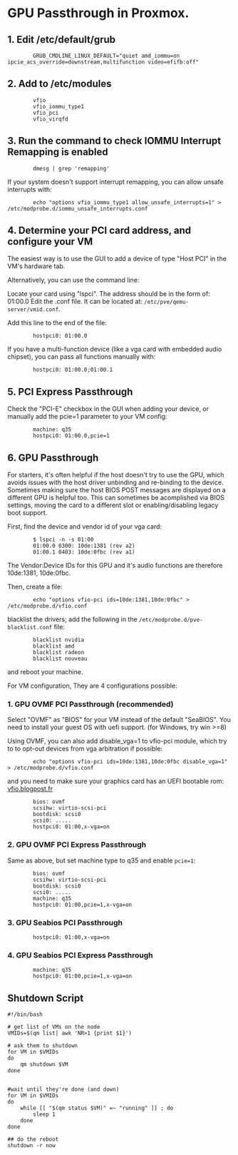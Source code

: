 # GPU Passthrough in Proxmox.

## 1. Edit /etc/default/grub

```
        GRUB_CMDLINE_LINUX_DEFAULT="quiet amd_iommu=on ipcie_acs_override=downstream,multifunction video=efifb:off"
```

## 2. Add to /etc/modules

```
        vfio
        vfio_iommu_type1
        vfio_pci
        vfio_virqfd
```

## 3. Run the command to check IOMMU Interrupt Remapping is enabled

```
        dmesg | grep 'remapping'
```

If your system doesn't support interrupt remapping, you can allow unsafe interrupts with:

```
        echo "options vfio_iommu_type1 allow_unsafe_interrupts=1" > /etc/modprobe.d/iommu_unsafe_interrupts.conf
```

## 4. Determine your PCI card address, and configure your VM

The easiest way is to use the GUI to add a device of type "Host PCI" in the VM's hardware tab.

Alternatively, you can use the command line:

Locate your card using "lspci". The address should be in the form of: 01:00.0 Edit the <vmid>.conf file. It can be located at: `/etc/pve/qemu-server/vmid.conf`.

Add this line to the end of the file:

```
        hostpci0: 01:00.0
```

If you have a multi-function device (like a vga card with embedded audio chipset), you can pass all functions manually with:

```
        hostpci0: 01:00.0;01:00.1
```

## 5. PCI Express Passthrough

Check the "PCI-E" checkbox in the GUI when adding your device, or manually add the pcie=1 parameter to your VM config:

```
        machine: q35
        hostpci0: 01:00.0,pcie=1
```

## 6. GPU Passthrough

For starters, it's often helpful if the host doesn't try to use the GPU, which avoids issues with the host driver unbinding and re-binding to the device. Sometimes making sure the host BIOS POST messages are displayed on a different GPU is helpful too. This can sometimes be acomplished via BIOS settings, moving the card to a different slot or enabling/disabling legacy boot support.

First, find the device and vendor id of your vga card:

```
        $ lspci -n -s 01:00
        01:00.0 0300: 10de:1381 (rev a2)
        01:00.1 0403: 10de:0fbc (rev a1)
```

The Vendor:Device IDs for this GPU and it's audio functions are therefore 10de:1381, 10de:0fbc.

Then, create a file:

```
        echo "options vfio-pci ids=10de:1381,10de:0fbc" > /etc/modprobe.d/vfio.conf
```

blacklist the drivers; add the following in the `/etc/modprobe.d/pve-blacklist.conf` file:

```
        blacklist nvidia
        blacklist amd
        blacklist radeon
        blacklist nouveau
```

and reboot your machine.

For VM configuration, They are 4 configurations possible:

### 1. GPU OVMF PCI Passthrough (recommended)

Select "OVMF" as "BIOS" for your VM instead of the default "SeaBIOS". You need to install your guest OS with uefi support. (for Windows, try win >=8)

Using OVMF, you can also add disable_vga=1 to vfio-pci module, which try to to opt-out devices from vga arbitration if possible:

```
        echo "options vfio-pci ids=10de:1381,10de:0fbc disable_vga=1" > /etc/modprobe.d/vfio.conf
```

and you need to make sure your graphics card has an UEFI bootable rom: [vfio.blogpost.fr](http://vfio.blogspot.fr/2014/08/does-my-graphics-card-rom-support-efi.html)

```
        bios: ovmf
        scsihw: virtio-scsi-pci
        bootdisk: scsi0
        scsi0: .....
        hostpci0: 01:00,x-vga=on
```

### 2. GPU OVMF PCI Express Passthrough

Same as above, but set machine type to q35 and enable `pcie=1`:

```
        bios: ovmf
        scsihw: virtio-scsi-pci
        bootdisk: scsi0
        scsi0: .....
        machine: q35
        hostpci0: 01:00,pcie=1,x-vga=on
```

### 3. GPU Seabios PCI Passthrough

```
        hostpci0: 01:00,x-vga=on
```

### 4. GPU Seabios PCI Express Passthrough

```
        machine: q35
        hostpci0: 01:00,pcie=1,x-vga=on
```

## Shutdown Script

``` shell
#!/bin/bash

# get list of VMs on the node
VMIDs=$(qm list| awk 'NR>1 {print $1}')

# ask them to shutdown
for VM in $VMIDs
do
    qm shutdown $VM
done


#wait until they're done (and down)
for VM in $VMIDs
do
    while [[ "$(qm status $VM)" =~ "running" ]] ; do
        sleep 1
    done
done

## do the reboot
shutdown -r now
```

